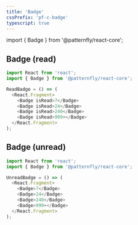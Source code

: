 ```yaml
---
title: 'Badge'
cssPrefix: 'pf-c-badge'
typescript: true 
---
```

import { Badge } from '@patternfly/react-core';

## Badge (read)
```js
import React from 'react';
import { Badge } from '@patternfly/react-core';

ReadBadge = () => (
  <React.Fragment>
    <Badge isRead>7</Badge>
    <Badge isRead>24</Badge>
    <Badge isRead>240</Badge>
    <Badge isRead>999+</Badge>
  </React.Fragment>
);
```

## Badge (unread)
```js
import React from 'react';
import { Badge } from '@patternfly/react-core';

UnreadBadge = () => (
  <React.Fragment>
    <Badge>7</Badge>
    <Badge>24</Badge>
    <Badge>240</Badge>
    <Badge>999+</Badge>
  </React.Fragment>
);
```
